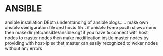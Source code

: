 # ANSIBLE
ansible installation
DEpth understanding of ansible blogs.....
make own ansible configuration file and hosts file..
if anisble home pasth shows none then make dir /etc/ansible/ansible.cgf
if you have to connect with host nodes to master nodes then make modification inside master nodes by providing with host-ip so thet master can easily recognized to woker nodes without any errors 
